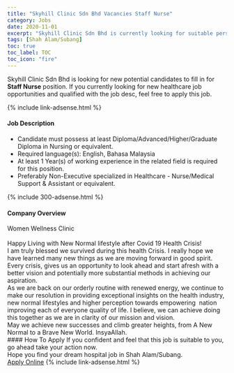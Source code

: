 ```yaml
---
title: "Skyhill Clinic Sdn Bhd Vacancies Staff Nurse" 
category: Jobs 
date: 2020-11-01 
excerpt: "Skyhill Clinic Sdn Bhd is currently looking for suitable person to fill in the Staff Nurse which positioned at Shah Alam/Subang" 
tags: [Shah Alam/Subang] 
toc: true 
toc_label: TOC 
toc_icon: "fire" 
--- 
```


<p>Skyhill Clinic Sdn Bhd is looking for new potential candidates to fill in for <b>Staff Nurse</b> position. If you currently looking for new healthcare job opportunities and qualified with the job desc, feel free to apply this job.
</p>{% include link-adsense.html %} 
<div><div><h4>Job Description</h4></div><div><div><span><div><ul><li>Candidate must possess at least Diploma/Advanced/Higher/Graduate Diploma in Nursing or equivalent.</li><li>Required language(s):&#160;English, Bahasa Malaysia</li><li>At least 1&#160;Year(s) of working experience in the related field is required for this position.</li><li>Preferably Non-Executive specialized in Healthcare - Nurse/Medical Support &amp; Assistant or equivalent.</li></ul></div></span></div></div></div> 
{% include 300-adsense.html %} 
<div><div><h4>Company Overview</h4></div><div><div><span><div><div>
<div>Women Wellness Clinic<br>
<br>
Happy Living with New Normal lifestyle after Covid 19 Health Crisis!<br>
I am truly blessed we survived during this health Crisis. I really hope we have learned many new things as we are moving forward in good spirit. Every crisis, gives us an opportunity to look ahead and start afresh with a better vision and potentially more substantial methods in achieving our aspiration.</div>
<div>As we are back on our orderly routine with renewed energy, we continue to make our resolution in providing exceptional insights on the health industry, new normal lifestyles and higher perception towards empowering&#160; nation improving each of everyone quality of life. I believe, we can achieve doing this together as we are in clarity of our mission and vision.</div>
<div>May we achieve new successes and climb greater heights, from A New Normal to a Brave New World. InsyaAllah.</div>
</div></div></span></div></div></div> 
#### How To Apply 
If you confident and feel that this job is suitable to you, go ahead take your action now. <br/> 
Hope you find your dream hospital job in Shah Alam/Subang. <br/> 
<a href="https://www.jobstreet.com.my/en/job/staff-nurse-4406839?jobId=jobstreet-my-job-4406839&sectionRank=30&token=0~b7ddd7c8-cfbc-41e7-9bf1-8b034c94970f&fr=SRP%20View%20In%20New%20Ta" class="btn btn--warning" target="_blank" rel="nofollow noopenner">Apply Online</a> 
{% include link-adsense.html %} 